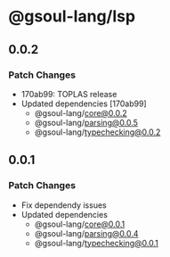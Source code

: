 # @gsoul-lang/lsp

## 0.0.2

### Patch Changes

- 170ab99: TOPLAS release
- Updated dependencies [170ab99]
  - @gsoul-lang/core@0.0.2
  - @gsoul-lang/parsing@0.0.5
  - @gsoul-lang/typechecking@0.0.2

## 0.0.1

### Patch Changes

- Fix dependendy issues
- Updated dependencies
  - @gsoul-lang/core@0.0.1
  - @gsoul-lang/parsing@0.0.4
  - @gsoul-lang/typechecking@0.0.1
